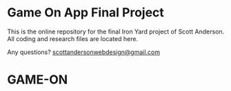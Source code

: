 # Game On App Final Project

This is the online repository for the final Iron Yard project of Scott Anderson. All coding and research files are located here. 

Any questions?
    scottandersonwebdesign@gmail.com
# GAME-ON
